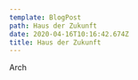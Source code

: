 ```yaml
---
template: BlogPost
path: Haus der Zukunft
date: 2020-04-16T10:16:42.674Z
title: Haus der Zukunft
---
```

Arch